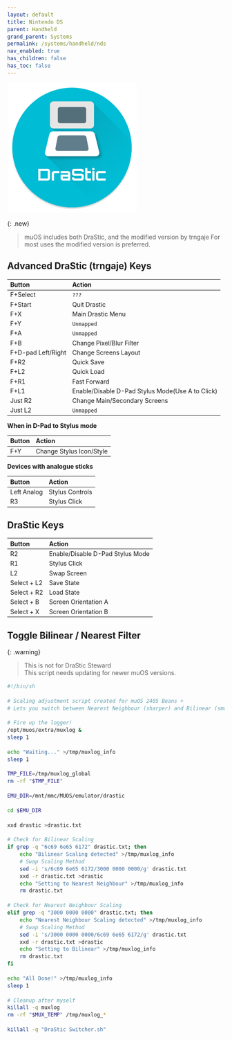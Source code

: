 ```yaml
---
layout: default
title: Nintendo DS
parent: Handheld
grand_parent: Systems
permalink: /systems/handheld/nds
nav_enabled: true
has_children: false
has_toc: false
---
```


![](../assets/images/drastic_new.png)

{: .new}
> muOS includes both DraStic, and the modified version by trngaje
> For most uses the modified version is preferred.

## Advanced DraStic (trngaje) Keys

| Button             | Action             |
|:-------------------|:-------------------|
| F+Select           | `???` |
| F+Start            | Quit Drastic |
| F+X                | Main Drastic Menu |
| F+Y                | `Unmapped` |
| F+A                | `Unmapped` |
| F+B                | Change Pixel/Blur Filter |
| F+D-pad Left/Right | Change Screens Layout |
| F+R2               | Quick Save |
| F+L2               | Quick Load |
| F+R1               | Fast Forward |
| F+L1               | Enable/Disable D-Pad Stylus Mode(Use A to Click) |
| Just R2            | Change Main/Secondary Screens |
| Just L2            | `Unmapped` |

**When in D-Pad to Stylus mode**

| Button             | Action             |
|:-------------------|:-------------------|
| F+Y                | Change Stylus Icon/Style |

**Devices with analogue sticks**

| Button             | Action             |
|:-------------------|:-------------------|
| Left Analog        | Stylus Controls |
| R3                 | Stylus Click |

## DraStic Keys

| Button             | Action             |
|:-------------------|:-------------------|
| R2                 | Enable/Disable D-Pad Stylus Mode |
| R1                 | Stylus Click |
| L2                 | Swap Screen |
| Select + L2        | Save State |
| Select + R2        | Load State |
| Select + B         | Screen Orientation A |
| Select + X         | Screen Orientation B |

## Toggle Bilinear / Nearest Filter

{: .warning}
> This is not for DraStic Steward  
> This script needs updating for newer muOS versions.

```bash
#!/bin/sh

# Scaling adjustment script created for muOS 2405 Beans +
# Lets you switch between Nearest Neighbour (sharper) and Bilinear (smoother)

# Fire up the logger!
/opt/muos/extra/muxlog &
sleep 1

echo "Waiting..." >/tmp/muxlog_info
sleep 1

TMP_FILE=/tmp/muxlog_global
rm -rf "$TMP_FILE"

EMU_DIR=/mnt/mmc/MUOS/emulator/drastic

cd $EMU_DIR

xxd drastic >drastic.txt

# Check for Bilinear Scaling
if grep -q "6c69 6e65 6172" drastic.txt; then
	echo "Bilinear Scaling detected" >/tmp/muxlog_info
	# Swap Scaling Method
	sed -i 's/6c69 6e65 6172/3000 0000 0000/g' drastic.txt
	xxd -r drastic.txt >drastic
	echo "Setting to Nearest Neighbour" >/tmp/muxlog_info
	rm drastic.txt

# Check for Nearest Neighbour Scaling
elif grep -q "3000 0000 0000" drastic.txt; then
	echo "Nearest Neighbour Scaling detected" >/tmp/muxlog_info
	# Swap Scaling Method
	sed -i 's/3000 0000 0000/6c69 6e65 6172/g' drastic.txt
	xxd -r drastic.txt >drastic
	echo "Setting to Bilinear" >/tmp/muxlog_info
	rm drastic.txt
fi

echo "All Done!" >/tmp/muxlog_info
sleep 1

# Cleanup after myself
killall -q muxlog
rm -rf "$MUX_TEMP" /tmp/muxlog_*

killall -q "DraStic Switcher.sh"
```
